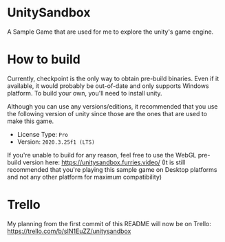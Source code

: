 # UnitySandbox
A Sample Game that are used for me to explore the unity's game engine.

# How to build
Currently, checkpoint is the only way to obtain pre-build binaries. Even if it available, it would probably be out-of-date and only supports Windows platform. To build your own, you'll need to install unity.

Although you can use any versions/editions, it recommended that you use the following version of unity since those are the ones that are used to make this game.
* License Type: `Pro`
* Version: `2020.3.25f1 (LTS)`

If you're unable to build for any reason, feel free to use the WebGL pre-build version here: https://unitysandbox.furries.video/ (It is still recommended that you're playing this sample game on Desktop platforms and not any other platform for maximum compatibility)

# Trello
My planning from the first commit of this README will now be on Trello: https://trello.com/b/sIN1EuZZ/unitysandbox